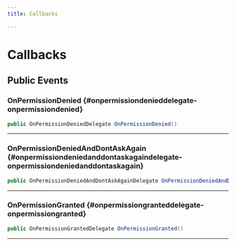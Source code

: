 ```yaml
---
title: Callbacks

---
```


# Callbacks










## Public Events

### OnPermissionDenied {#onpermissiondenieddelegate-onpermissiondenied}

```csharp
public OnPermissionDeniedDelegate OnPermissionDenied()
```






-----------

### OnPermissionDeniedAndDontAskAgain {#onpermissiondeniedanddontaskagaindelegate-onpermissiondeniedanddontaskagain}

```csharp
public OnPermissionDeniedAndDontAskAgainDelegate OnPermissionDeniedAndDontAskAgain()
```






-----------

### OnPermissionGranted {#onpermissiongranteddelegate-onpermissiongranted}

```csharp
public OnPermissionGrantedDelegate OnPermissionGranted()
```






-----------


